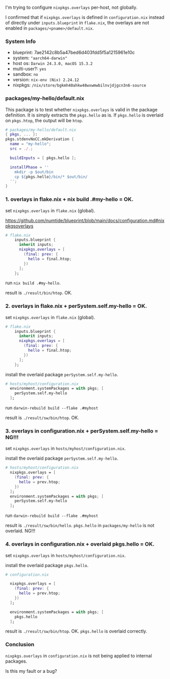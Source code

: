 I'm trying to configure `nixpkgs.overlays` per-host, not globally.

I confirmed that if `nixpkgs.overlays` is defined in `configuration.nix` instead of directly under `inputs.blueprint` in `flake.nix`, the overlays are not enabled in `packages/<pname>/default.nix`.

### System Info

- blueprint: 7ae2142c8b5a47bed6d403fdd5f5a1215961e10c
- system: `"aarch64-darwin"`
- host os: `Darwin 24.3.0, macOS 15.3.2`
- multi-user?: `yes`
- sandbox: `no`
- version: `nix-env (Nix) 2.24.12`
- nixpkgs: `/nix/store/bgkmh40ahkw48wxwmwbilnvjdjgcn3n6-source`

### packages/my-hello/default.nix

This package is to test whether `nixpkgs.overlays` is valid in the package definition.
It is simply extracts the `pkgs.hello` as is.
If `pkgs.hello` is overlaid on `pkgs.htop`, the output will be `htop`.

```nix
# packages/my-hello/default.nix
{ pkgs, ... }:
pkgs.stdenvNoCC.mkDerivation {
  name = "my-hello";
  src = ./.;

  buildInputs = [ pkgs.hello ];

  installPhase = ''
    mkdir -p $out/bin
    cp ${pkgs.hello}/bin/* $out/bin/
  '';
}
```

### 1. overlays in flake.nix + nix build .#my-hello = OK.

set `nixpkgs.overlays` in `flake.nix` (global).

https://github.com/numtide/blueprint/blob/main/docs/configuration.md#nixpkgsoverlays

```nix
# flake.nix
    inputs.blueprint {
      inherit inputs;
      nixpkgs.overlays = [
        (final: prev: {
          hello = final.htop;
        })
      ];
    };
```

run `nix build .#my-hello`.

result is `./result/bin/htop`. OK.

### 2. overlays in flake.nix + perSystem.self.my-hello = OK.

set `nixpkgs.overlays` in `flake.nix` (global).

```nix
# flake.nix
    inputs.blueprint {
      inherit inputs;
      nixpkgs.overlays = [
        (final: prev: {
          hello = final.htop;
        })
      ];
    };
```

install the overlaid package `perSystem.self.my-hello`.

```nix
# hosts/myhost/configuration.nix
  environment.systemPackages = with pkgs; [
    perSystem.self.my-hello
  ];
```

run `darwin-rebuild build --flake .#myhost`

result is `./result/sw/bin/htop`. OK.

### 3. overlays in configuration.nix + perSystem.self.my-hello = NG!!!

set `nixpkgs.overlays` in `hosts/myhost/configuration.nix`.

install the overlaid package `perSystem.self.my-hello`.

```nix
# hosts/myhost/configuration.nix
  nixpkgs.overlays = [
    (final: prev: {
      hello = prev.htop;
    })
  ];
  environment.systemPackages = with pkgs; [
    perSystem.self.my-hello
  ];
```

run `darwin-rebuild build --flake .#myhost`

result is `./result/sw/bin/hello`.
`pkgs.hello` in `packages/my-hello` is not overlaid. NG!!!

### 4. overlays in configuration.nix + overlaid pkgs.hello = OK.

set `nixpkgs.overlays` in `hosts/myhost/configuration.nix`.

install the overlaid package `pkgs.hello`.

```nix
# configuration.nix

  nixpkgs.overlays = [
    (final: prev: {
      hello = prev.htop;
    })
  ];

  environment.systemPackages = with pkgs; [
    pkgs.hello
  ];
```

result is `./result/sw/bin/htop`. OK.
`pkgs.hello` is overlaid correctly.

### Conclusion

`nixpkgs.overlays` in `configuration.nix` is not being applied to internal packages.

Is this my fault or a bug?
